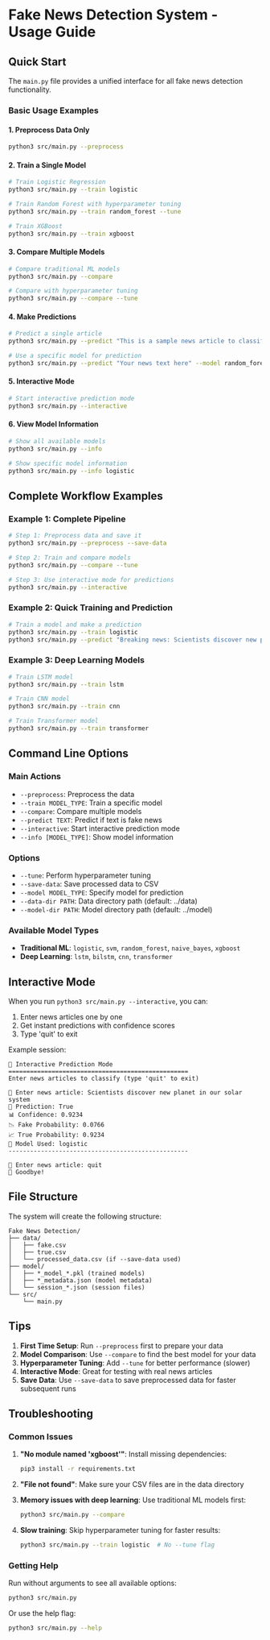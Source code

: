 # Fake News Detection System - Usage Guide

## Quick Start

The `main.py` file provides a unified interface for all fake news detection functionality.

### Basic Usage Examples

#### 1. Preprocess Data Only
```bash
python3 src/main.py --preprocess
```

#### 2. Train a Single Model
```bash
# Train Logistic Regression
python3 src/main.py --train logistic

# Train Random Forest with hyperparameter tuning
python3 src/main.py --train random_forest --tune

# Train XGBoost
python3 src/main.py --train xgboost
```

#### 3. Compare Multiple Models
```bash
# Compare traditional ML models
python3 src/main.py --compare

# Compare with hyperparameter tuning
python3 src/main.py --compare --tune
```

#### 4. Make Predictions
```bash
# Predict a single article
python3 src/main.py --predict "This is a sample news article to classify."

# Use a specific model for prediction
python3 src/main.py --predict "Your news text here" --model random_forest
```

#### 5. Interactive Mode
```bash
# Start interactive prediction mode
python3 src/main.py --interactive
```

#### 6. View Model Information
```bash
# Show all available models
python3 src/main.py --info

# Show specific model information
python3 src/main.py --info logistic
```

## Complete Workflow Examples

### Example 1: Complete Pipeline
```bash
# Step 1: Preprocess data and save it
python3 src/main.py --preprocess --save-data

# Step 2: Train and compare models
python3 src/main.py --compare --tune

# Step 3: Use interactive mode for predictions
python3 src/main.py --interactive
```

### Example 2: Quick Training and Prediction
```bash
# Train a model and make a prediction
python3 src/main.py --train logistic
python3 src/main.py --predict "Breaking news: Scientists discover new planet"
```

### Example 3: Deep Learning Models
```bash
# Train LSTM model
python3 src/main.py --train lstm

# Train CNN model
python3 src/main.py --train cnn

# Train Transformer model
python3 src/main.py --train transformer
```

## Command Line Options

### Main Actions
- `--preprocess`: Preprocess the data
- `--train MODEL_TYPE`: Train a specific model
- `--compare`: Compare multiple models
- `--predict TEXT`: Predict if text is fake news
- `--interactive`: Start interactive prediction mode
- `--info [MODEL_TYPE]`: Show model information

### Options
- `--tune`: Perform hyperparameter tuning
- `--save-data`: Save processed data to CSV
- `--model MODEL_TYPE`: Specify model for prediction
- `--data-dir PATH`: Data directory path (default: ../data)
- `--model-dir PATH`: Model directory path (default: ../model)

### Available Model Types
- **Traditional ML**: `logistic`, `svm`, `random_forest`, `naive_bayes`, `xgboost`
- **Deep Learning**: `lstm`, `bilstm`, `cnn`, `transformer`

## Interactive Mode

When you run `python3 src/main.py --interactive`, you can:

1. Enter news articles one by one
2. Get instant predictions with confidence scores
3. Type 'quit' to exit

Example session:
```
🔮 Interactive Prediction Mode
==================================================
Enter news articles to classify (type 'quit' to exit)

📰 Enter news article: Scientists discover new planet in our solar system
🎯 Prediction: True
📊 Confidence: 0.9234
📉 Fake Probability: 0.0766
📈 True Probability: 0.9234
🤖 Model Used: logistic
--------------------------------------------------

📰 Enter news article: quit
👋 Goodbye!
```

## File Structure

The system will create the following structure:
```
Fake News Detection/
├── data/
│   ├── fake.csv
│   ├── true.csv
│   └── processed_data.csv (if --save-data used)
├── model/
│   ├── *_model_*.pkl (trained models)
│   ├── *_metadata.json (model metadata)
│   └── session_*.json (session files)
└── src/
    └── main.py
```

## Tips

1. **First Time Setup**: Run `--preprocess` first to prepare your data
2. **Model Comparison**: Use `--compare` to find the best model for your data
3. **Hyperparameter Tuning**: Add `--tune` for better performance (slower)
4. **Interactive Mode**: Great for testing with real news articles
5. **Save Data**: Use `--save-data` to save preprocessed data for faster subsequent runs

## Troubleshooting

### Common Issues

1. **"No module named 'xgboost'"**: Install missing dependencies:
   ```bash
   pip3 install -r requirements.txt
   ```

2. **"File not found"**: Make sure your CSV files are in the data directory

3. **Memory issues with deep learning**: Use traditional ML models first:
   ```bash
   python3 src/main.py --compare
   ```

4. **Slow training**: Skip hyperparameter tuning for faster results:
   ```bash
   python3 src/main.py --train logistic  # No --tune flag
   ```

### Getting Help

Run without arguments to see all available options:
```bash
python3 src/main.py
```

Or use the help flag:
```bash
python3 src/main.py --help
```
